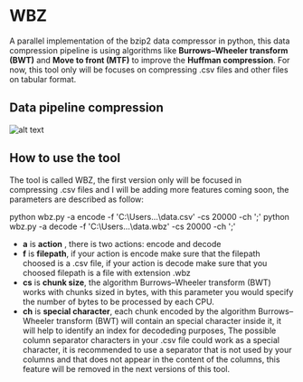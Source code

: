 # WBZ
A parallel implementation of the bzip2 data compressor in python, this data compression pipeline is using algorithms like **Burrows–Wheeler transform (BWT)** and **Move to front (MTF)** to improve the **Huffman compression**. For now, this tool only will be focuses on compressing .csv files and other files on tabular format.
 

## Data pipeline compression
![alt text](https://wittline.github.io/wbz/img/wbz.png)

## How to use the tool
The tool is called WBZ, the first version only will be focused in compressing .csv files and I will be adding more features coming soon, the parameters are described as follow:

python wbz.py -a encode -f 'C:\Users\...\data.csv' -cs 20000 -ch ';'
python wbz.py -a decode -f 'C:\Users\...\data.wbz' -cs 20000 -ch ';'

- **a** is **action** , there is two actions: encode and decode
- **f** is **filepath**, if your action is encode make sure that the filepath choosed is a .csv file, if your action is decode make sure that you choosed filepath is a file with extension .wbz
- **cs** is **chunk size**, the algorithm Burrows–Wheeler transform (BWT) works with chunks sized in bytes, with this parameter you would specify the number of bytes to be processed by each CPU.
- **ch** is **special character**, each chunk encoded by the algorithm Burrows–Wheeler transform (BWT) will contain an special character inside it, it will help to identify an index for decodeding purposes, The possible column separator characters in your .csv file could work as a special character, it is recommended to use a separator that is not used by your columns and that does not appear in the content of the columns, this feature will be removed in the next versions of this tool.



